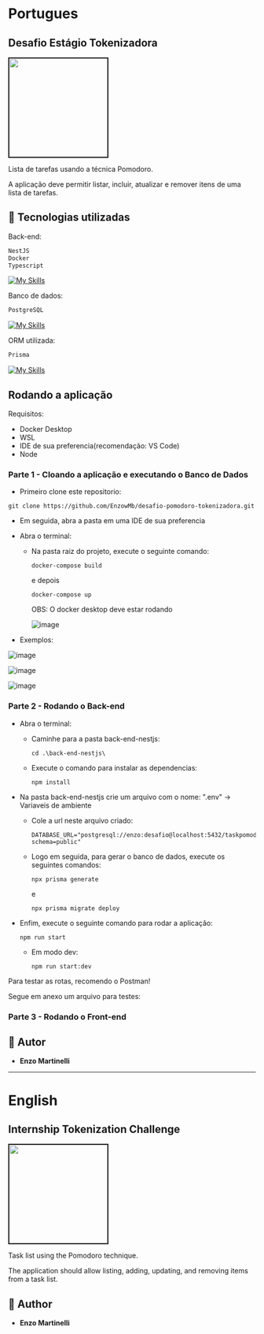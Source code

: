# Portugues

## Desafio Estágio Tokenizadora

<div>
  <img src="https://github.com/user-attachments/assets/87cc1d01-a65e-428e-9cc2-327ad9c3f721" width="200px" border="2px solid"><p>Lista de tarefas usando a técnica Pomodoro.</p>
  <p>A aplicação deve permitir listar, incluir, atualizar e remover itens de uma lista de tarefas.</p>
</div>

## 🔨 Tecnologias utilizadas
Back-end:
```bash
NestJS
Docker
Typescript
```
[![My Skills](https://skillicons.dev/icons?i=nestjs,docker,typescript)](https://skillicons.dev)

Banco de dados:

```bash
PostgreSQL
```

[![My Skills](https://skillicons.dev/icons?i=postgresql)](https://skillicons.dev)

ORM utilizada:
```bash
Prisma
```

[![My Skills](https://skillicons.dev/icons?i=prisma)](https://skillicons.dev)

## Rodando a aplicação

Requisitos:
  - Docker Desktop
  - WSL
  - IDE de sua preferencia(recomendação: VS Code)
  - Node

### Parte 1 - Cloando a aplicação e executando o Banco de Dados

- Primeiro clone este repositorio:
```
git clone https://github.com/EnzowMb/desafio-pomodoro-tokenizadora.git
```

- Em seguida, abra a pasta em uma IDE de sua preferencia

- Abra o terminal:
  - Na pasta raiz do projeto, execute o seguinte comando:
    ```
    docker-compose build
    ```
    e depois
    
    ```
    docker-compose up
    ```
    OBS: O docker desktop deve estar rodando
    
    ![image](https://github.com/user-attachments/assets/8aa5059c-aeb7-4eee-ba0e-bd0e546c10e2)

    
- Exemplos:

![image](https://github.com/user-attachments/assets/676504ac-efe2-4afe-8df9-dc8989c08503)

![image](https://github.com/user-attachments/assets/9584a48c-c3c9-4755-97e4-6a70696665ed)

![image](https://github.com/user-attachments/assets/131b69b4-34b6-4b23-9c19-d89069d08123)

### Parte 2 - Rodando o Back-end

- Abra o terminal:
  - Caminhe para a pasta back-end-nestjs:
    ```
    cd .\back-end-nestjs\
    ```
  - Execute o comando para instalar as dependencias:
    ```
    npm install
    ```

- Na pasta back-end-nestjs crie um arquivo com o nome: ".env" -> Variaveis de ambiente
  - Cole a url neste arquivo criado:
    ```
    DATABASE_URL="postgresql://enzo:desafio@localhost:5432/taskpomodoro?schema=public"
    ```
  - Logo em seguida, para gerar o banco de dados, execute os seguintes comandos:
    ```
    npx prisma generate
    ```
    e
    ```
    npx prisma migrate deploy
    ```
    
- Enfim, execute o seguinte comando para rodar a aplicação:
  ```
  npm run start
  ```
  - Em modo dev:
    ```
    npm run start:dev
    ```

Para testar as rotas, recomendo o Postman!

Segue em anexo um arquivo para testes:

### Parte 3 - Rodando o Front-end

## 👥 Autor

- **Enzo Martinelli**

<hr>

# English

## Internship Tokenization Challenge

<div>
  <img src="https://github.com/user-attachments/assets/87cc1d01-a65e-428e-9cc2-327ad9c3f721" width="200px" border="2px solid"><p>Task list using the Pomodoro technique.</p>
  <p>The application should allow listing, adding, updating, and removing items from a task list.</p>
</div>

## 👥 Author

- **Enzo Martinelli**
